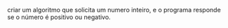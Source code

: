 criar um algoritmo que solicita um numero inteiro, e o programa responde se o número é positivo ou negativo.
